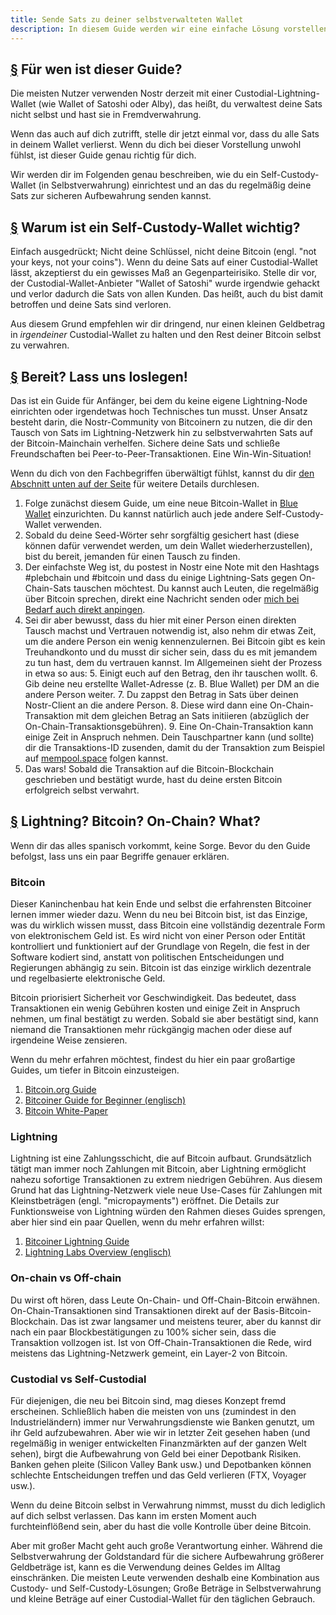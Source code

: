 ```yaml
---
title: Sende Sats zu deiner selbstverwalteten Wallet
description: In diesem Guide werden wir eine einfache Lösung vorstellen, wie du das Gegenparteirisiko reduzieren und deine Sats auf ein Self-Custody-Wallet ziehen kannst.
---
```


## [§](#who-is-this-guide-for) Für wen ist dieser Guide?

Die meisten Nutzer verwenden Nostr derzeit mit einer Custodial-Lightning-Wallet (wie Wallet of Satoshi oder Alby), das heißt, du verwaltest deine Sats nicht selbst und hast sie in Fremdverwahrung.

Wenn das auch auf dich zutrifft, stelle dir jetzt einmal vor, dass du alle Sats in deinem Wallet verlierst. Wenn du dich bei dieser Vorstellung unwohl fühlst, ist dieser Guide genau richtig für dich.

Wir werden dir im Folgenden genau beschreiben, wie du ein Self-Custody-Wallet (in Selbstverwahrung) einrichtest und an das du regelmäßig deine Sats zur sicheren Aufbewahrung senden kannst.

## [§](#why-is-self-custody-important) Warum ist ein Self-Custody-Wallet wichtig?

Einfach ausgedrückt; Nicht deine Schlüssel, nicht deine Bitcoin (engl. "not your keys, not your coins"). Wenn du deine Sats auf einer Custodial-Wallet lässt, akzeptierst du ein gewisses Maß an Gegenparteirisiko. Stelle dir vor, der Custodial-Wallet-Anbieter "Wallet of Satoshi" wurde irgendwie gehackt und verlor dadurch die Sats von allen Kunden. Das heißt, auch du bist damit betroffen und deine Sats sind verloren.

Aus diesem Grund empfehlen wir dir dringend, nur einen kleinen Geldbetrag in _irgendeiner_ Custodial-Wallet zu halten und den Rest deiner Bitcoin selbst zu verwahren.

## [§](#ready-lets-go) Bereit? Lass uns loslegen!

Das ist ein Guide für Anfänger, bei dem du keine eigene Lightning-Node einrichten oder irgendetwas hoch Technisches tun musst. Unser Ansatz besteht darin, die Nostr-Community von Bitcoinern zu nutzen, die dir den Tausch von Sats im Lightning-Netzwerk hin zu selbstverwahrten Sats auf der Bitcoin-Mainchain verhelfen. Sichere deine Sats und schließe Freundschaften bei Peer-to-Peer-Transaktionen. Eine Win-Win-Situation!

Wenn du dich von den Fachbegriffen überwältigt fühlst, kannst du dir [den Abschnitt unten auf der Seite](#lightning-bitcoin-on-chain-what) für weitere Details durchlesen.

1. Folge zunächst diesem Guide, um eine neue Bitcoin-Wallet in [Blue Wallet](https://bluewallet.io/docs/create-bitcoin-wallet/) einzurichten. Du kannst natürlich auch jede andere Self-Custody-Wallet verwenden.
2. Sobald du deine Seed-Wörter sehr sorgfältig gesichert hast (diese können dafür verwendet werden, um dein Wallet wiederherzustellen), bist du bereit, jemanden für einen Tausch zu finden.
3. Der einfachste Weg ist, du postest in Nostr eine Note mit den Hashtags #plebchain und #bitcoin und dass du einige Lightning-Sats gegen On-Chain-Sats tauschen möchtest. Du kannst auch Leuten, die regelmäßig über Bitcoin sprechen, direkt eine Nachricht senden oder [mich bei Bedarf auch direkt anpingen](https://primal.net/jeffg).
4. Sei dir aber bewusst, dass du hier mit einer Person einen direkten Tausch machst und Vertrauen notwendig ist, also nehm dir etwas Zeit, um die andere Person ein wenig kennenzulernen. Bei Bitcoin gibt es kein Treuhandkonto und du musst dir sicher sein, dass du es mit jemandem zu tun hast, dem du vertrauen kannst. Im Allgemeinen sieht der Prozess in etwa so aus:
    5. Einigt euch auf den Betrag, den ihr tauschen wollt.
    6. Gib deine neu erstellte Wallet-Adresse (z. B. Blue Wallet) per DM an die andere Person weiter.
    7. Du zappst den Betrag in Sats über deinen Nostr-Client an die andere Person.
    8. Diese wird dann eine On-Chain-Transaktion mit dem gleichen Betrag an Sats initiieren (abzüglich der On-Chain-Transaktionsgebühren).
    9. Eine On-Chain-Transaktion kann einige Zeit in Anspruch nehmen. Dein Tauschpartner kann (und sollte) dir die Transaktions-ID zusenden, damit du der Transaktion zum Beispiel auf [mempool.space](https://mempool.space) folgen kannst.
10. Das wars! Sobald die Transaktion auf die Bitcoin-Blockchain geschrieben und bestätigt wurde, hast du deine ersten Bitcoin erfolgreich selbst verwahrt.

## [§](#lightning-bitcoin-on-chain-what) Lightning? Bitcoin? On-Chain? What?

Wenn dir das alles spanisch vorkommt, keine Sorge. Bevor du den Guide befolgst, lass uns ein paar Begriffe genauer erklären.

### Bitcoin

Dieser Kaninchenbau hat kein Ende und selbst die erfahrensten Bitcoiner lernen immer wieder dazu. Wenn du neu bei Bitcoin bist, ist das Einzige, was du wirklich wissen musst, dass Bitcoin eine vollständig dezentrale Form von elektronischem Geld ist. Es wird nicht von einer Person oder Entität kontrolliert und funktioniert auf der Grundlage von Regeln, die fest in der Software kodiert sind, anstatt von politischen Entscheidungen und Regierungen abhängig zu sein. Bitcoin ist das einzige wirklich dezentrale und regelbasierte elektronische Geld.

Bitcoin priorisiert Sicherheit vor Geschwindigkeit. Das bedeutet, dass Transaktionen ein wenig Gebühren kosten und einige Zeit in Anspruch nehmen, um final bestätigt zu werden. Sobald sie aber bestätigt sind, kann niemand die Transaktionen mehr rückgängig machen oder diese auf irgendeine Weise zensieren.

Wenn du mehr erfahren möchtest, findest du hier ein paar großartige Guides, um tiefer in Bitcoin einzusteigen.

1. [Bitcoin.org Guide](https://bitcoin.org/de/wie-es-funktioniert)
2. [Bitcoiner Guide for Beginner (englisch)](https://bitcoiner.guide/beginner/)
3. [Bitcoin White-Paper](https://www.blocktrainer.de/uebersetzungen/bitcoin-whitepaper-deutsch/)

### Lightning

Lightning ist eine Zahlungsschicht, die auf Bitcoin aufbaut. Grundsätzlich tätigt man immer noch Zahlungen mit Bitcoin, aber Lightning ermöglicht nahezu sofortige Transaktionen zu extrem niedrigen Gebühren. Aus diesem Grund hat das Lightning-Netzwerk viele neue Use-Cases für Zahlungen mit Kleinstbeträgen (engl. "micropayments") eröffnet. Die Details zur Funktionsweise von Lightning würden den Rahmen dieses Guides sprengen, aber hier sind ein paar Quellen, wenn du mehr erfahren willst:

1. [Bitcoiner Lightning Guide](https://bitcoiner.guide/lightning/de/)
2. [Lightning Labs Overview (englisch)](https://docs.lightning.engineering/the-lightning-network/overview)

### On-chain vs Off-chain

Du wirst oft hören, dass Leute On-Chain- und Off-Chain-Bitcoin erwähnen. On-Chain-Transaktionen sind Transaktionen direkt auf der Basis-Bitcoin-Blockchain. Das ist zwar langsamer und meistens teurer, aber du kannst dir nach ein paar Blockbestätigungen zu 100% sicher sein, dass die Transaktion vollzogen ist. Ist von Off-Chain-Transaktionen die Rede, wird meistens das Lightning-Netzwerk gemeint, ein Layer-2 von Bitcoin.

### Custodial vs Self-Custodial

Für diejenigen, die neu bei Bitcoin sind, mag dieses Konzept fremd erscheinen. Schließlich haben die meisten von uns (zumindest in den Industrieländern) immer nur Verwahrungsdienste wie Banken genutzt, um ihr Geld aufzubewahren. Aber wie wir in letzter Zeit gesehen haben (und regelmäßig in weniger entwickelten Finanzmärkten auf der ganzen Welt sehen), birgt die Aufbewahrung von Geld bei einer Depotbank Risiken. Banken gehen pleite (Silicon Valley Bank usw.) und Depotbanken können schlechte Entscheidungen treffen und das Geld verlieren (FTX, Voyager usw.).

Wenn du deine Bitcoin selbst in Verwahrung nimmst, musst du dich lediglich auf dich selbst verlassen. Das kann im ersten Moment auch furchteinflößend sein, aber du hast die volle Kontrolle über deine Bitcoin.

Aber mit großer Macht geht auch große Verantwortung einher. Während die Selbstverwahrung der Goldstandard für die sichere Aufbewahrung größerer Geldbeträge ist, kann es die Verwendung deines Geldes im Alltag einschränken. Die meisten Leute verwenden deshalb eine Kombination aus Custody- und Self-Custody-Lösungen; Große Beträge in Selbstverwahrung und kleine Beträge auf einer Custodial-Wallet für den täglichen Gebrauch.